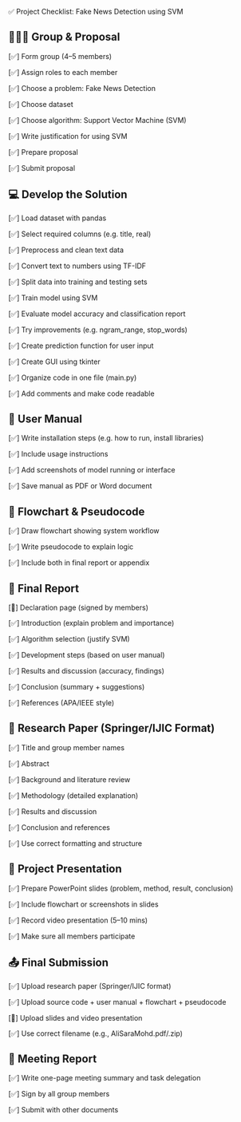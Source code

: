 ✅ Project Checklist: Fake News Detection using SVM

## 🧑‍🤝‍🧑 Group & Proposal

[✅] Form group (4–5 members)

[✅] Assign roles to each member

[✅] Choose a problem: Fake News Detection

[✅] Choose dataset 

[✅] Choose algorithm: Support Vector Machine (SVM)

[✅] Write justification for using SVM

[✅] Prepare proposal

[✅] Submit proposal

## 💻 Develop the Solution

[✅] Load dataset with pandas

[✅] Select required columns (e.g. title, real)

[✅] Preprocess and clean text data

[✅] Convert text to numbers using TF-IDF

[✅] Split data into training and testing sets

[✅] Train model using SVM

[✅] Evaluate model accuracy and classification report

[✅] Try improvements (e.g. ngram_range, stop_words)

[✅] Create prediction function for user input

[✅] Create GUI using tkinter

[✅] Organize code in one file (main.py)

[✅] Add comments and make code readable

## 📘 User Manual

[✅] Write installation steps (e.g. how to run, install libraries)

[✅] Include usage instructions

[✅] Add screenshots of model running or interface

[✅] Save manual as PDF or Word document

## 🔄 Flowchart & Pseudocode

[✅] Draw flowchart showing system workflow

[✅] Write pseudocode to explain logic

[✅] Include both in final report or appendix

## 📝 Final Report

[🔲] Declaration page (signed by members)

[✅] Introduction (explain problem and importance)

[✅] Algorithm selection (justify SVM)

[✅] Development steps (based on user manual)

[✅] Results and discussion (accuracy, findings)

[✅] Conclusion (summary + suggestions)

[✅] References (APA/IEEE style)

## 📄 Research Paper (Springer/IJIC Format)

[✅] Title and group member names

[✅] Abstract

[✅] Background and literature review

[✅] Methodology (detailed explanation)

[✅] Results and discussion

[✅] Conclusion and references

[✅] Use correct formatting and structure

## 🎥 Project Presentation

[✅] Prepare PowerPoint slides (problem, method, result, conclusion)

[✅] Include flowchart or screenshots in slides

[✅] Record video presentation (5–10 mins)

[✅] Make sure all members participate

## 📤 Final Submission

[✅] Upload research paper (Springer/IJIC format)

[✅] Upload source code + user manual + flowchart + pseudocode

[🔲] Upload slides and video presentation

[✅] Use correct filename (e.g., AliSaraMohd.pdf/.zip)

## 🧾 Meeting Report

[✅] Write one-page meeting summary and task delegation

[✅] Sign by all group members

[✅] Submit with other documents


